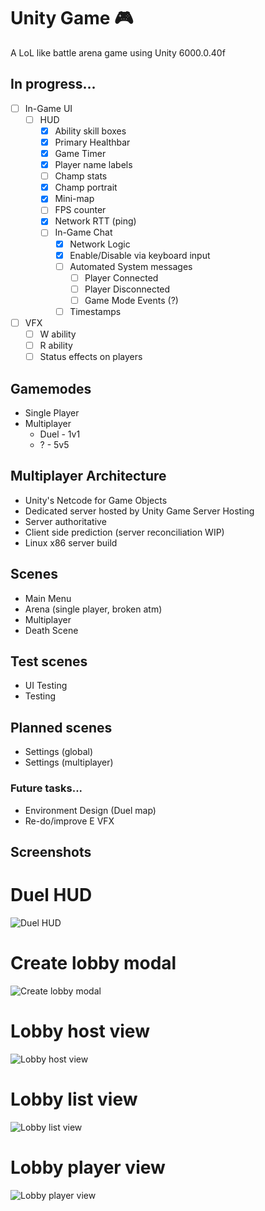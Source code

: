 
# Unity Game 🎮
A LoL like battle arena game using Unity 6000.0.40f

## In progress...
- [ ] In-Game UI
  - [ ] HUD
    - [x] Ability skill boxes 
    - [x] Primary Healthbar
    - [x] Game Timer
    - [x] Player name labels
    - [ ] Champ stats
    - [x] Champ portrait
    - [x] Mini-map
    - [ ] FPS counter
    - [x] Network RTT (ping)
    - [ ] In-Game Chat
      - [x] Network Logic
      - [x] Enable/Disable via keyboard input
      - [ ] Automated System messages
        - [ ] Player Connected
        - [ ] Player Disconnected
        - [ ] Game Mode Events (?)
      - [ ] Timestamps
- [ ] VFX
    - [ ] W ability
    - [ ] R ability
    - [ ] Status effects on players

## Gamemodes
- Single Player
- Multiplayer
  - Duel - 1v1
  - ? - 5v5
 
## Multiplayer Architecture  
- Unity's Netcode for Game Objects
- Dedicated server hosted by Unity Game Server Hosting
- Server authoritative
- Client side prediction (server reconciliation WIP)
- Linux x86 server build

## Scenes
- Main Menu
- Arena (single player, broken atm)
- Multiplayer
- Death Scene

## Test scenes
- UI Testing
- Testing

## Planned scenes
- Settings (global)
- Settings (multiplayer)

### Future tasks...
- Environment Design (Duel map)
- Re-do/improve E VFX

## Screenshots

# Duel HUD
![Duel HUD](https://i.imgur.com/PpePVhl.png)
# Create lobby modal
![Create lobby modal](https://i.imgur.com/sBROwR7.png)
# Lobby host view
![Lobby host view](https://i.imgur.com/TMmyq0I.png)
# Lobby list view
![Lobby list view](https://i.imgur.com/2a7Z5M2.png)
# Lobby player view
![Lobby player view](https://i.imgur.com/g8nGJMD.png)

